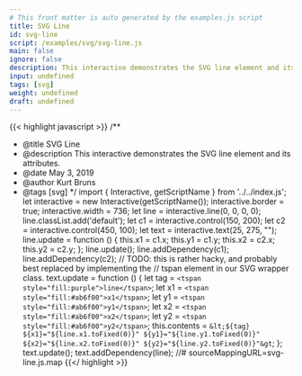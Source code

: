 ```yaml
---
# This front matter is auto generated by the examples.js script
title: SVG Line
id: svg-line
script: /examples/svg/svg-line.js
main: false
ignore: false
description: This interactive demonstrates the SVG line element and its attributes.
input: undefined
tags: [svg]
weight: undefined
draft: undefined
---
```


{{< highlight javascript >}}
/**
* @title SVG Line
* @description This interactive demonstrates the SVG line element and its attributes.
* @date May 3, 2019
* @author Kurt Bruns
* @tags [svg]
*/
import { Interactive, getScriptName } from '../../index.js';
let interactive = new Interactive(getScriptName());
interactive.border = true;
interactive.width = 736;
let line = interactive.line(0, 0, 0, 0);
line.classList.add('default');
let c1 = interactive.control(150, 200);
let c2 = interactive.control(450, 100);
let text = interactive.text(25, 275, "");
line.update = function () {
    this.x1 = c1.x;
    this.y1 = c1.y;
    this.x2 = c2.x;
    this.y2 = c2.y;
};
line.update();
line.addDependency(c1);
line.addDependency(c2);
// TODO: this is rather hacky, and probably best replaced by implementing the
// tspan element in our SVG wrapper class.
text.update = function () {
    let tag = `<tspan style="fill:purple">line</tspan>`;
    let x1 = `<tspan style="fill:#ab6f00">x1</tspan>`;
    let y1 = `<tspan style="fill:#ab6f00">y1</tspan>`;
    let x2 = `<tspan style="fill:#ab6f00">x2</tspan>`;
    let y2 = `<tspan style="fill:#ab6f00">y2</tspan>`;
    this.contents = `&lt;${tag} ${x1}="${line.x1.toFixed(0)}"
                              ${y1}="${line.y1.toFixed(0)}"
                              ${x2}="${line.x2.toFixed(0)}"
                              ${y2}="${line.y2.toFixed(0)}"&gt`;
};
text.update();
text.addDependency(line);
//# sourceMappingURL=svg-line.js.map
{{</ highlight >}}

